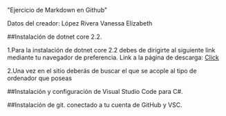 "Ejercicio de Markdown en Github"


Datos del creador: López Rivera Vanessa Elizabeth


##Instalación de dotnet core 2.2.

1.Para la instalación de dotnet core 2.2 debes de dirigirte al siguiente link mediante tu navegador de preferencia. 
Link a la página de descarga: [Click](https://dotnet.microsoft.com/download/dotnet-core/2.2) 

2.Una vez en el sitio deberás de buscar el que se acople al tipo de ordenador que poseas

##Instalación y configuración de Visual Studio Code para C#.

##Instalación de git. conectado a tu cuenta de GitHub y VSC.
